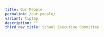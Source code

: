 ```yaml
---
title: Our People
permalink: /our-people/
variant: tiptap
description: ""
third_nav_title: School Executive Committee
---
```

